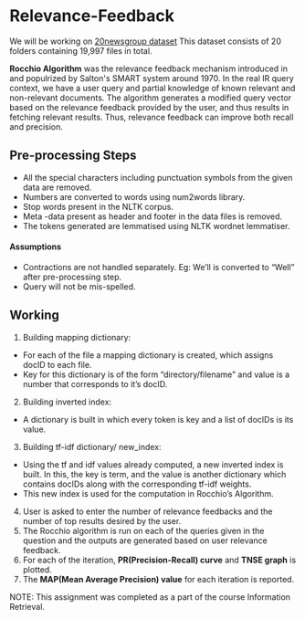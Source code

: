 # Relevance-Feedback #

We will be working on [20newsgroup dataset](https://archive.ics.uci.edu/ml/datasets/Twenty+Newsgroups)
This dataset consists of 20 folders containing 19,997 files in total.

**Rocchio Algorithm** was the relevance feedback mechanism introduced in and populrized by Salton's SMART system around 1970.
In the real IR query context, we have a user query and partial knowledge of known relevant and non-relevant documents.
The algorithm generates a modified query vector based on the relevance feedback provided by the user, and thus results in fetching relevant results.
Thus, relevance feedback can improve both recall and precision.

## Pre-processing Steps ##
* All the special characters including punctuation symbols from the given data are removed.
* Numbers are converted to words using num2words library.
* Stop words present in the NLTK corpus.
* Meta -data present as header and footer in the data files is removed.
* The tokens generated are lemmatised using NLTK wordnet lemmatiser.

#### Assumptions ####
* Contractions are not handled separately. Eg: We’ll is converted to “Well” after
pre-processing step.
* Query will not be mis-spelled.

## Working ##
1. Building mapping dictionary:
* For each of the file a mapping dictionary is created, which assigns docID to each file.
* Key for this dictionary is of the form “directory/filename” and value is a number that
corresponds to it’s docID.
2. Building inverted index:
* A dictionary is built in which every token is key and a list of docIDs is its value.
3. Building tf-idf dictionary/ new_index:
* Using the tf and idf values already computed, a new inverted index is built. In this, the
key is term, and the value is another dictionary which contains docIDs along with the
corresponding tf-idf weights.
* This new index is used for the computation in Rocchio’s Algorithm.
4. User is asked to enter the number of relevance feedbacks and the number of top results
desired by the user.
5. The Rocchio algorithm is run on each of the queries given in the question and the outputs are
generated based on user relevance feedback.
6. For each of the iteration, **PR(Precision-Recall) curve** and **TNSE graph** is plotted.
7. The **MAP(Mean Average Precision) value** for each iteration is reported.

NOTE: This assignment was completed as a part of the course Information Retrieval.
